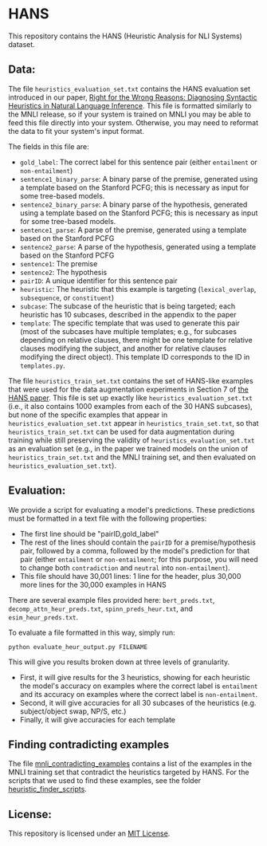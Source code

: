 # HANS
This repository contains the HANS (Heuristic Analysis for NLI Systems) dataset.

## Data:

The file ``heuristics_evaluation_set.txt`` contains the HANS evaluation set introduced in our paper, [Right for the Wrong Reasons: Diagnosing Syntactic Heuristics in Natural Language Inference](https://arxiv.org/abs/1902.01007). This file is formatted similarly to the MNLI release, so if your system is trained on MNLI you may be able to feed this file directly into your system. Otherwise, you may need to reformat the data to fit your system's input format. 

The fields in this file are:
- ``gold_label``: The correct label for this sentence pair (either ``entailment`` or ``non-entailment``)
- ``sentence1_binary_parse``: A binary parse of the premise, generated using a template based on the Stanford PCFG; this is necessary as input for some tree-based models.
- ``sentence2_binary_parse``: A binary parse of the hypothesis, generated using a template based on the Stanford PCFG; this is necessary as input for some tree-based models.
- ``sentence1_parse``: A parse of the premise, generated using a template based on the Stanford PCFG
- ``sentence2_parse``: A parse of the hypothesis, generated using a template based on the Stanford PCFG
- ``sentence1``: The premise
- ``sentence2``: The hypothesis
- ``pairID``: A unique identifier for this sentence pair
- ``heuristic``: The heuristic that this example is targeting (``lexical_overlap``, ``subsequence``, or ``constituent``)
- ``subcase``: The subcase of the heuristic that is being targeted; each heuristic has 10 subcases, described in the appendix to the paper
- ``template``: The specific template that was used to generate this pair (most of the subcases have multiple templates; e.g., for subcases depending on relative clauses, there might be one template for relative clauses modifying the subject, and another for relative clauses modifying the direct object). This template ID corresponds to the ID in ``templates.py``.

The file ``heuristics_train_set.txt`` contains the set of HANS-like examples that were used for the data augmentation experiments in Section 7 of [the HANS paper](https://arxiv.org/pdf/1902.01007.pdf). This file is set up exactly like ``heuristics_evaluation_set.txt`` (i.e., it also contains 1000 examples from each of the 30 HANS subcases), but none of the specific examples that appear in ``heuristics_evaluation_set.txt`` appear in ``heuristics_train_set.txt``, so that ``heuristics_train_set.txt`` can be used for data augmentation during training while still preserving the validity of ``heuristics_evaluation_set.txt`` as an evaluation set (e.g., in the paper we trained models on the union of ``heuristics_train_set.txt`` and the MNLI training set, and then evaluated on ``heuristics_evaluation_set.txt``).

## Evaluation:

We provide a script for evaluating a model's predictions. These predictions must be formatted in a text file with the following properties:
 - The first line should be "pairID,gold_label"
 - The rest of the lines should contain the ``pairID`` for a premise/hypothesis pair, followed by a comma, followed by the model's prediction for that pair (either ``entailment`` or ``non-entailment``; for this purpose, you will need to change both ``contradiction`` and ``neutral`` into ``non-entailment``).
 - This file should have 30,001 lines: 1 line for the header, plus 30,000 more lines for the 30,000 examples in HANS
 
There are several example files provided here: ``bert_preds.txt``, ``decomp_attn_heur_preds.txt``, ``spinn_preds_heur.txt``, and ``esim_heur_preds.txt``.

To evaluate a file formatted in this way, simply run:

``python evaluate_heur_output.py FILENAME``

This will give you results broken down at three levels of granularity. 
- First, it will give results for the 3 heuristics, showing for each heuristic the model's accuracy on examples where the correct label is ``entailment`` and its accuracy on examples where the correct label is ``non-entailment``.
- Second, it will give accuracies for all 30 subcases of the heuristics (e.g. subject/object swap, NP/S, etc.)
- Finally, it will give accuracies for each template

## Finding contradicting examples

The file [mnli_contradicting_examples](https://github.com/tommccoy1/hans/blob/master/mnli_contradicting_examples) contains a list of the examples in the MNLI training set that contradict the heuristics targeted by HANS. For the scripts that we used to find these examples, see the folder [heuristic_finder_scripts](https://github.com/tommccoy1/hans/tree/master/heuristic_finder_scripts).

## License:

This repository is licensed under an [MIT License](https://github.com/tommccoy1/hans/blob/master/LICENSE.md). 





 

